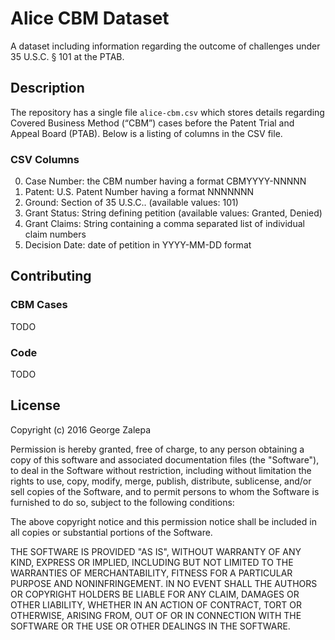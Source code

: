 # Alice CBM Dataset
A dataset including information regarding the outcome of challenges under 35
U.S.C. § 101 at the PTAB.

## Description
The repository has a single file `alice-cbm.csv` which stores details regarding
Covered Business Method (“CBM”) cases before the Patent Trial and Appeal Board
(PTAB). Below is a listing of columns in the CSV file.

### CSV Columns

0. Case Number: the CBM number having a format CBMYYYY-NNNNN
1. Patent: U.S. Patent Number having a format NNNNNNN
2. Ground: Section of 35 U.S.C.. (available values: 101)
3. Grant Status: String defining petition (available values: Granted, Denied)
4. Grant Claims: String containing a comma separated list of individual
claim numbers
5. Decision Date: date of petition in YYYY-MM-DD format

## Contributing
### CBM Cases
TODO

### Code
TODO

## License
Copyright (c) 2016 George Zalepa

Permission is hereby granted, free of charge, to any person obtaining a copy of
this software and associated documentation files (the "Software"), to deal in
the Software without restriction, including without limitation the rights to
use, copy, modify, merge, publish, distribute, sublicense, and/or sell copies of
 the Software, and to permit persons to whom the Software is furnished to do so,
  subject to the following conditions:

The above copyright notice and this permission notice shall be included in all
copies or substantial portions of the Software.

THE SOFTWARE IS PROVIDED "AS IS", WITHOUT WARRANTY OF ANY KIND, EXPRESS OR
IMPLIED, INCLUDING BUT NOT LIMITED TO THE WARRANTIES OF MERCHANTABILITY, FITNESS
 FOR A PARTICULAR PURPOSE AND NONINFRINGEMENT. IN NO EVENT SHALL THE AUTHORS OR
COPYRIGHT HOLDERS BE LIABLE FOR ANY CLAIM, DAMAGES OR OTHER LIABILITY, WHETHER
IN AN ACTION OF CONTRACT, TORT OR OTHERWISE, ARISING FROM, OUT OF OR IN
CONNECTION WITH THE SOFTWARE OR THE USE OR OTHER DEALINGS IN THE SOFTWARE.

